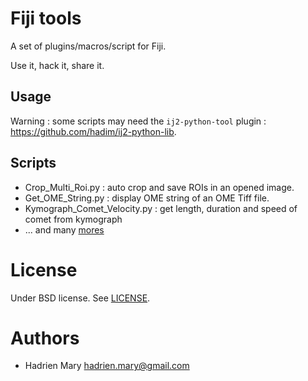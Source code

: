 # Fiji tools

A set of plugins/macros/script for Fiji.

Use it, hack it, share it.

## Usage

Warning : some scripts may need the `ij2-python-tool` plugin : https://github.com/hadim/ij2-python-lib.

## Scripts

- Crop_Multi_Roi.py : auto crop and save ROIs in an opened image.
- Get_OME_String.py : display OME string of an OME Tiff file.
- Kymograph_Comet_Velocity.py : get length, duration and speed of comet from kymograph
- ... and many [mores](./scripts)

# License

Under BSD license. See [LICENSE](LICENSE).

# Authors

- Hadrien Mary <hadrien.mary@gmail.com>
